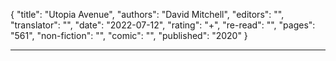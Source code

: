 {
"title": "Utopia Avenue",
"authors": "David Mitchell",
"editors": "",
"translator": "",
"date": "2022-07-12",
"rating": "+",
"re-read": "",
"pages": "561",
"non-fiction": "",
"comic": "",
"published": "2020"
}

---
